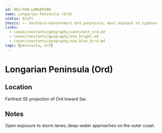 ```yaml
---
id: REG:PEN-LONGARIAN
name: Longarian Peninsula (Ord)
status: Draft
thesis: >- Southern-easternmost Ord peninsula; most exposed to typhoon tracks.
links:
  - canon/constants/geography/continent_ord.md
  - canon/constants/geography/sea_bright.md
  - canon/constants/geography/sea_blue_bird.md
tags: [peninsula, ord]
---
```


# Longarian Peninsula (Ord)

## Location
Farthest SE projection of Ord toward Sar.

## Notes
Open exposure to storm lanes; deep-water approaches on the outer coast.
